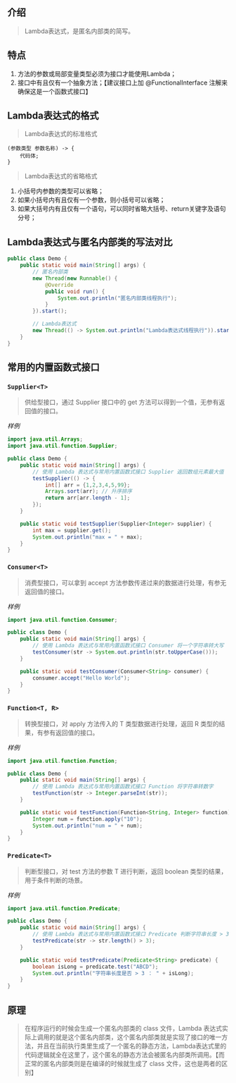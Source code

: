 
## 介绍
> Lambda表达式，是匿名内部类的简写。

## 特点
1. 方法的参数或局部变量类型必须为接口才能使用Lambda；
2. 接口中有且仅有一个抽象方法；【建议接口上加  @FunctionalInterface 注解来确保这是一个函数式接口】

## Lambda表达式的格式
> Lambda表达式的标准格式
```
(参数类型 参数名称) -> {
    代码体;
}
```
> Lambda表达式的省略格式
1. 小括号内参数的类型可以省略；
2. 如果小括号内有且仅有一个参数，则小括号可以省略；
3. 如果大括号内有且仅有一个语句，可以同时省略大括号、return关键字及语句分号；

## Lambda表达式与匿名内部类的写法对比
```java
public class Demo {
    public static void main(String[] args) {
        // 匿名内部类
        new Thread(new Runnable() {
            @Override
            public void run() {
                System.out.println("匿名内部类线程执行");
            }
        }).start();

        // Lambda表达式
        new Thread(() -> System.out.println("Lambda表达式线程执行")).start();
    }
}
```

## 常用的内置函数式接口

### `Supplier<T>`
> 供给型接口，通过 Supplier 接口中的 get 方法可以得到一个值，无参有返回值的接口。

*样例*
```java
import java.util.Arrays;
import java.util.function.Supplier;

public class Demo {
    public static void main(String[] args) {
        // 使用 Lambda 表达式与常用内置函数式接口 Supplier 返回数组元素最大值
        testSupplier(() -> {
            int[] arr = {1,2,3,4,5,99};
            Arrays.sort(arr); // 升序排序
            return arr[arr.length - 1];
        });
    }

    public static void testSupplier(Supplier<Integer> supplier) {
        int max = supplier.get();
        System.out.println("max = " + max);
    }
}
```

### `Consumer<T>`
> 消费型接口，可以拿到 accept 方法参数传递过来的数据进行处理，有参无返回值的接口。

*样例*
```java
import java.util.function.Consumer;

public class Demo {
    public static void main(String[] args) {
        // 使用 Lambda 表达式与常用内置函数式接口 Consumer 将一个字符串转大写
        testConsumer(str -> System.out.println(str.toUpperCase()));
    }

    public static void testConsumer(Consumer<String> consumer) {
        consumer.accept("Hello World");
    }
}
```

### `Function<T, R>`
> 转换型接口，对 apply 方法传入的 T 类型数据进行处理，返回 R 类型的结果，有参有返回值的接口。

*样例*
```java
import java.util.function.Function;

public class Demo {
    public static void main(String[] args) {
        // 使用 Lambda 表达式与常用内置函数式接口 Function 将字符串转数字
        testFunction(str -> Integer.parseInt(str));
    }

    public static void testFunction(Function<String, Integer> function) {
        Integer num = function.apply("10");
        System.out.println("num = " + num);
    }
}
```

### `Predicate<T>`
> 判断型接口，对 test 方法的参数 T 进行判断，返回 boolean 类型的结果，用于条件判断的场景。

*样例*
```java
import java.util.function.Predicate;

public class Demo {
    public static void main(String[] args) {
        // 使用 Lambda 表达式与常用内置函数式接口 Predicate 判断字符串长度 > 3
        testPredicate(str -> str.length() > 3);
    }

    public static void testPredicate(Predicate<String> predicate) {
        boolean isLong = predicate.test("ABCD");
        System.out.println("字符串长度是否 > 3 ： " + isLong);
    }
}
```

## 原理
> 在程序运行的时候会生成一个匿名内部类的 class 文件，Lambda 表达式实际上调用的就是这个匿名内部类，这个匿名内部类就是实现了接口的唯一方法，并且在当前执行类里生成了一个匿名的静态方法，Lambda表达式里的代码逻辑就全在这里了，这个匿名的静态方法会被匿名内部类所调用。【而正常的匿名内部类则是在编译的时候就生成了 class 文件，这也是两者的区别】

